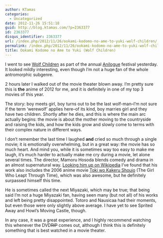 ```yaml
---
author: KTamas
categories:
  - Uncategorized
date: 2012-11-26 15:51:18
guid: http://blog.ktamas.com/?p=2363377
id: 2363377
disqus_identifier: 2363377
url: /index.php/2012/11/26/ookami-kodomo-no-ame-to-yuki-wolf-children/
permalink: /index.php/2012/11/26/ookami-kodomo-no-ame-to-yuki-wolf-children/
title: Ookami Kodomo no Ame to Yuki (Wolf Children)
---
```


I went to see [Wolf Children](http://myanimelist.net/anime/12355/Ookami_Kodomo_no_Ame_to_Yuki) as part of the annual [Anilogue](http://www.anilogue.com/) festival yesterday. It looked mildly interesting, even though I&#8217;m not a huge fan of the whole antromorphic subgenre.

2 hours later I walked out of the movie theater blown away. I&#8217;m pretty sure this is **the** anime of 2012 for me, and it is definitely in one of my top 3 movies of this year.

The story: boy meets girl, boy turns out to be the last wolf-man&#8211;I&#8217;m not sure if the term &#8216;werewolf&#8217; applies here&#8211;of its kind, boy marries girl and they have two children. Shortly after he dies, and this is where the main arc actually begins: the movie is about the mother moving to the countryside and raising the kids, and how the kids grow and slowly come to terms with their complex nature in different ways.

I don&#8217;t remember the last time I laughed **and** cried so much through a single movie; it is emotionally overwhelming, but in a great way: the movie has so much heart. And mind you, while it is sometimes way too easy to make me laugh, it&#8217;s much harder to actually make me cry during a movie, let alone several times. The director, Mamoru Hosoda blends comedy and drama in an almost supernatural way. [Looking him up on Wikipedia](http://en.wikipedia.org/wiki/Mamoru_Hosoda) I&#8217;ve found that his work also includes the 2006 anime movie [Toki wo Kakeru Shoujo](http://myanimelist.net/anime/2236/Toki_wo_Kakeru_Shoujo) (The Girl Who Leapt Through Time), which was also awesome, but he definitely surpassed himself this time.

He is sometimes called the next Miyazaki, which may be true; that being said I&#8217;m not a huge Miyazaki fan, having seen many (but not all) of his works and left being pretty disappointed. Totoro and Nausicaa had their moments, but even those were only slightly above average. I have yet to see Sprited Away and Howl&#8217;s Moving Castle, though.

In any case, it was a great experience, and I highly recommend watching this whenever the DVD<del>RIP</del> comes out, although I think this is definitely something that is best watched in a movie theater.
